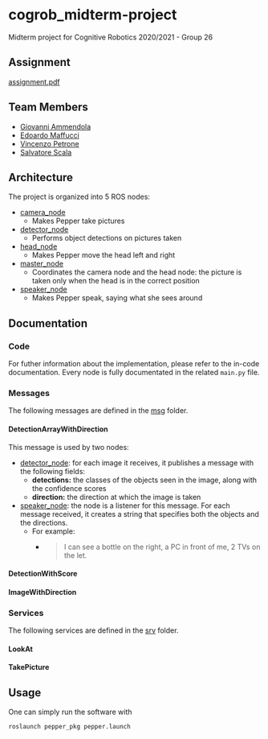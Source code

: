 # cogrob_midterm-project

Midterm project for Cognitive Robotics 2020/2021 - Group 26

## Assignment

[assignment.pdf](assignment.pdf)

## Team Members

* [Giovanni Ammendola](https://github.com/giorge1)
* [Edoardo Maffucci](https://github.com/emaff)
* [Vincenzo Petrone](https://github.com/v8p1197)
* [Salvatore Scala](https://github.com/knowsx2)

## Architecture

The project is organized into 5 ROS nodes:

* [camera_node](pepper_pkg/src/camera_node/main.py)
  * Makes Pepper take pictures
* [detector_node](pepper_pkg/src/detector_node/main.py)
  * Performs object detections on pictures taken 
* [head_node](pepper_pkg/src/head_node/main.py)
  * Makes Pepper move the head left and right
* [master_node](pepper_pkg/src/master_node/main.py)
  * Coordinates the camera node and the head node: the picture is taken only when the head is in the correct position
* [speaker_node](pepper_pkg/src/speaker_node/main.py)
  * Makes Pepper speak, saying what she sees around 

## Documentation

### Code

For futher information about the implementation, please refer to the in-code documentation. Every node is fully documentated in the related `main.py` file.

### Messages

The following messages are defined in the [msg](pepper_msgs/msg) folder.

#### DetectionArrayWithDirection

This message is used by two nodes:

* [detector_node](pepper_pkg/src/detector_node/main.py): for each image it receives, it publishes a message with the following fields:
  * **detections:** the classes of the objects seen in the image, along with the confidence scores
  * **direction:** the direction at which the image is taken
* [speaker_node](pepper_pkg/src/speaker_node/main.py): the node is a listener for this message. For each message received, it creates a string that specifies both the objects and the directions.
  * For example:
    * > I can see a bottle on the right, a PC in front of me, 2 TVs on the let.

#### DetectionWithScore

#### ImageWithDirection

### Services

The following services are defined in the [srv](pepper_msgs/srv) folder.

#### LookAt

#### TakePicture

## Usage

One can simply run the software with

``` bash
roslaunch pepper_pkg pepper.launch
```
